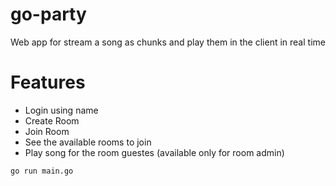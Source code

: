 # go-party
Web app for stream a song as chunks and play them in the client in real time

# Features 
- Login using name 
- Create Room
- Join Room
- See the available rooms to join
- Play song for the room guestes (available only for room admin)   


```bash
go run main.go
```
